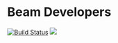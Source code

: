 Beam Developers
=========

[![Build Status](https://api.travis-ci.org/WatchBeam/developers.svg)](https://travis-ci.org/WatchBeam/developers)
 [![](https://badges.gitter.im/MCProHosting/beam.png)](https://gitter.im/MCProHosting/beam-dev)
